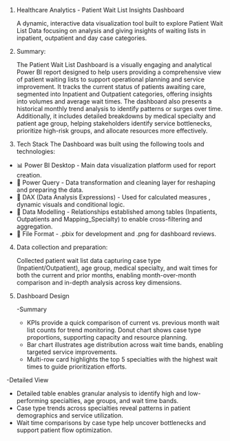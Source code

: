 1. Healthcare Analytics - Patient Wait List Insights Dashboard

   A dynamic, interactive data visualization tool built to explore Patient Wait List Data focusing on analysis and giving insights of waiting lists in inpatient,      outpatient and day case categories.
   

3. Summary:
   
   The Patient Wait List Dashboard is a visually engaging and analytical Power BI report designed to help users providing a comprehensive view of patient waiting      lists to support operational planning and service improvement. It tracks the current status of patients awaiting care, segmented into Inpatient and Outpatient      categories, offering insights into volumes and average wait times. The dashboard also presents a historical monthly trend analysis to identify patterns or          surges over time. Additionally, it includes detailed breakdowns by medical specialty and patient age group, helping stakeholders identify service bottlenecks,      prioritize high-risk groups, and allocate resources more effectively.

4. Tech Stack
The Dashboard was built using the following tools and technologies:
* 📊 Power BI Desktop - Main data visualization platform used for report creation.
* 📂 Power Query - Data transformation and cleaning layer for reshaping and preparing the data.
* 🧠 DAX (Data Analysis Expressions) - Used for calculated measures , dynamic visuals and conditional logic.
* 📝 Data Modelling - Relationships established among tables (Inpatients, Outpatients and Mapping_Specialty) to enable cross-filtering and aggregation.
* 📁 File Format - .pbix for development and .png for dashboard reviews.

  
  
4. Data collection and preparation:
   
    Collected patient wait list data capturing case type (Inpatient/Outpatient), age group, medical specialty, and wait times for both the current and prior            months, enabling month-over-month comparison and in-depth analysis across key dimensions.

6. Dashboard Design
   
    -Summary
	* KPIs provide a quick comparison of current vs. previous month wait list counts for trend monitoring.
	Donut chart shows case type proportions, supporting capacity and resource planning.
	* Bar chart illustrates age distribution across wait time bands, enabling targeted service improvements.
	* Multi-row card highlights the top 5 specialties with the highest wait times to guide prioritization efforts.

  -Detailed View
*	Detailed table enables granular analysis to identify high and low-performing specialties, age groups, and wait time bands.
*	Case type trends across specialties reveal patterns in patient demographics and service utilization.
*	Wait time comparisons by case type help uncover bottlenecks and support patient flow optimization.

